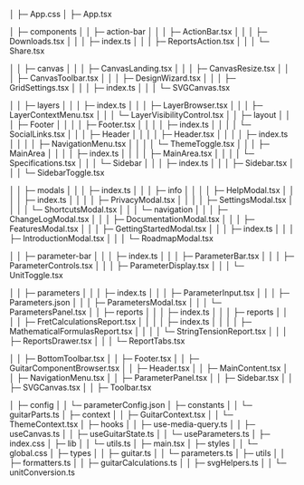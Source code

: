    │  ├─ App.css
   │  ├─ App.tsx
 
   │  ├─ components
   │  │  ├─ action-bar
   │  │  │  ├─ ActionBar.tsx
   │  │  │  ├─ Downloads.tsx
   │  │  │  ├─ index.ts
   │  │  │  ├─ ReportsAction.tsx
   │  │  │  └─ Share.tsx

   │  │  ├─ canvas
   │  │  │  ├─ CanvasLanding.tsx
   │  │  │  ├─ CanvasResize.tsx
   │  │  │  ├─ CanvasToolbar.tsx
   │  │  │  ├─ DesignWizard.tsx
   │  │  │  ├─ GridSettings.tsx
   │  │  │  ├─ index.ts
   │  │  │  └─ SVGCanvas.tsx

   │  │  ├─ layers
   │  │  │  ├─ index.ts
   │  │  │  ├─ LayerBrowser.tsx
   │  │  │  ├─ LayerContextMenu.tsx
   │  │  │  └─ LayerVisibilityControl.tsx
   │  │  ├─ layout
   │  │  │  ├─ Footer
   │  │  │  │  ├─ Footer.tsx
   │  │  │  │  ├─ index.ts
   │  │  │  │  └─ SocialLinks.tsx
   │  │  │  ├─ Header
   │  │  │  │  ├─ Header.tsx
   │  │  │  │  ├─ index.ts
   │  │  │  │  ├─ NavigationMenu.tsx
   │  │  │  │  └─ ThemeToggle.tsx
   │  │  │  ├─ MainArea
   │  │  │  │  ├─ index.ts
   │  │  │  │  ├─ MainArea.tsx
   │  │  │  │  └─ Specifications.tsx
   │  │  │  └─ Sidebar
   │  │  │     ├─ index.ts
   │  │  │     ├─ Sidebar.tsx
   │  │  │     └─ SidebarToggle.tsx

   │  │  ├─ modals
   │  │  │  ├─ index.ts
   │  │  │  ├─ info
   │  │  │  │  ├─ HelpModal.tsx
   │  │  │  │  ├─ index.ts
   │  │  │  │  ├─ PrivacyModal.tsx
   │  │  │  │  ├─ SettingsModal.tsx
   │  │  │  │  └─ ShortcutsModal.tsx
   │  │  │  └─ navigation
   │  │  │     ├─ ChangeLogModal.tsx
   │  │  │     ├─ DocumentationModal.tsx
   │  │  │     ├─ FeaturesModal.tsx
   │  │  │     ├─ GettingStartedModal.tsx
   │  │  │     ├─ index.ts
   │  │  │     ├─ IntroductionModal.tsx
   │  │  │     └─ RoadmapModal.tsx

   │  │  ├─ parameter-bar
   │  │  │  ├─ index.ts
   │  │  │  ├─ ParameterBar.tsx
   │  │  │  ├─ ParameterControls.tsx
   │  │  │  ├─ ParameterDisplay.tsx
   │  │  │  └─ UnitToggle.tsx

   │  │  ├─ parameters
   │  │  │  ├─ index.ts
   │  │  │  ├─ ParameterInput.tsx
   │  │  │  ├─ Parameters.json
   │  │  │  ├─ ParametersModal.tsx
   │  │  │  └─ ParametersPanel.tsx
   │  │  ├─ reports
   │  │  │  ├─ index.ts
   │  │  │  ├─ reports
   │  │  │  │  ├─ FretCalculationsReport.tsx
   │  │  │  │  ├─ index.ts
   │  │  │  │  ├─ MathematicalFormulasReport.tsx
   │  │  │  │  └─ StringTensionReport.tsx
   │  │  │  ├─ ReportsDrawer.tsx
   │  │  │  └─ ReportTabs.tsx

   │  │  ├─ BottomToolbar.tsx
   │  │  ├─ Footer.tsx
   │  │  ├─ GuitarComponentBrowser.tsx
   │  │  ├─ Header.tsx
   │  │  ├─ MainContent.tsx
   │  │  ├─ NavigationMenu.tsx
   │  │  ├─ ParameterPanel.tsx
   │  │  ├─ Sidebar.tsx
   │  │  ├─ SVGCanvas.tsx
   │  │  ├─ Toolbar.tsx

   │  ├─ config
   │  │  └─ parameterConfig.json
   │  ├─ constants
   │  │  └─ guitarParts.ts
   │  ├─ context
   │  │  ├─ GuitarContext.tsx
   │  │  └─ ThemeContext.tsx
   │  ├─ hooks
   │  │  ├─ use-media-query.ts
   │  │  ├─ useCanvas.ts
   │  │  ├─ useGuitarState.ts
   │  │  └─ useParameters.ts
   │  ├─ index.css
   │  ├─ lib
   │  │  └─ utils.ts
   │  ├─ main.tsx
   │  ├─ styles
   │  │  └─ global.css
   │  ├─ types
   │  │  ├─ guitar.ts
   │  │  └─ parameters.ts
   │  ├─ utils
   │  │  ├─ formatters.ts
   │  │  ├─ guitarCalculations.ts
   │  │  ├─ svgHelpers.ts
   │  │  └─ unitConversion.ts
